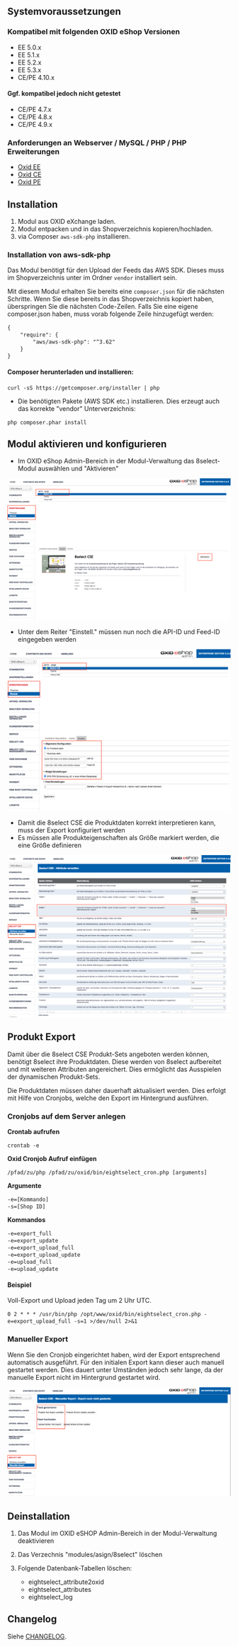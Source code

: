 ## Systemvoraussetzungen

### Kompatibel mit folgenden OXID eShop Versionen

- EE 5.0.x
- EE 5.1.x
- EE 5.2.x
- EE 5.3.x
- CE/PE 4.10.x

#### Ggf. kompatibel jedoch nicht getestet

- CE/PE 4.7.x
- CE/PE 4.8.x
- CE/PE 4.9.x

### Anforderungen an Webserver / MySQL / PHP / PHP Erweiterungen

- [Oxid EE](https://docs.oxid-esales.com/eshop/de/5.3/installation/neu-installation/systemvoraussetzungen/systemvoraussetzungen-ee.html)
- [Oxid CE](https://docs.oxid-esales.com/eshop/de/5.3/installation/neu-installation/systemvoraussetzungen/systemvoraussetzungen-ce.html)
- [Oxid PE](https://docs.oxid-esales.com/eshop/de/5.3/installation/neu-installation/systemvoraussetzungen/systemvoraussetzungen-pe.html)

## Installation

1. Modul aus OXID eXchange laden.
1. Modul entpacken und in das Shopverzeichnis kopieren/hochladen.
1. via Composer `aws-sdk-php` installieren.

### Installation von aws-sdk-php

Das Modul benötigt für den Upload der Feeds das AWS SDK. Dieses muss im Shopverzeichnis unter im Ordner `vendor` installiert sein.

Mit diesem Modul erhalten Sie bereits eine `composer.json` für die nächsten Schritte. Wenn Sie diese bereits in das Shopverzeichnis kopiert haben, überspringen Sie die nächsten Code-Zeilen. Falls Sie eine eigene composer.json haben, muss vorab folgende Zeile hinzugefügt werden:

```
{
    "require": {
        "aws/aws-sdk-php": "^3.62"
    }
}
```

#### Composer herunterladen und installieren:

```
curl -sS https://getcomposer.org/installer | php
```

- Die benötigten Pakete (AWS SDK etc.) installieren. Dies erzeugt auch das korrekte "vendor" Unterverzeichnis:

```
php composer.phar install
```

## Modul aktivieren und konfigurieren

- Im OXID eShop Admin-Bereich in der Modul-Verwaltung das 8select-Modul auswählen und "Aktivieren"

![activate](./docs/oxid-activate.png)

- Unter dem Reiter "Einstell." müssen nun noch die API-ID und Feed-ID eingegeben werden

![config](./docs/oxid-config.png)

- Damit die 8select CSE die Produktdaten korrekt interpretieren kann, muss der Export konfiguriert werden
- Es müssen alle Produkteigenschaften als Größe markiert werden, die eine Größe definieren

![attribute-mapping](./docs/oxid-attribute-mapping.png)

## Produkt Export

Damit über die 8select CSE Produkt-Sets angeboten werden können, benötigt 8select ihre Produktdaten.
Diese werden von 8select aufbereitet und mit weiteren Attributen angereichert. Dies ermöglicht das Ausspielen der dynamischen Produkt-Sets.

Die Produktdaten müssen daher dauerhaft aktualisiert werden. Dies erfolgt mit Hilfe von Cronjobs, welche den Export im Hintergrund ausführen.

### Cronjobs auf dem Server anlegen

**Crontab aufrufen**

```
crontab -e
```

**Oxid Cronjob Aufruf einfügen**

```
/pfad/zu/php /pfad/zu/oxid/bin/eightselect_cron.php [arguments]
```

**Argumente**

```
-e=[Kommando]
-s=[Shop ID]
```

**Kommandos**

```
-e=export_full
-e=export_update
-e=export_upload_full
-e=export_upload_update
-e=upload_full
-e=upload_update
```

#### Beispiel

Voll-Export und Upload jeden Tag um 2 Uhr UTC.

```
0 2 * * * /usr/bin/php /opt/www/oxid/bin/eightselect_cron.php -e=export_upload_full -s=1 >/dev/null 2>&1
```

### Manueller Export

Wenn Sie den Cronjob eingerichtet haben, wird der Export entsprechend automatisch ausgeführt.
Für den initialen Export kann dieser auch manuell gestartet werden. Dies dauert unter Umständen jedoch sehr lange, da der manuelle Export nicht im Hintergrund gestartet wird.

![export](./docs/oxid-export.png)

## Deinstallation

1. Das Modul im OXID eSHOP Admin-Bereich in der Modul-Verwaltung deaktivieren
2. Das Verzechnis "modules/asign/8select" löschen
3. Folgende Datenbank-Tabellen löschen:

   - eightselect_attribute2oxid
   - eightselect_attributes
   - eightselect_log

## Changelog

Siehe [CHANGELOG](https://github.com/8select/oxid-plugin-sob/blob/master/CHANGELOG.md).
